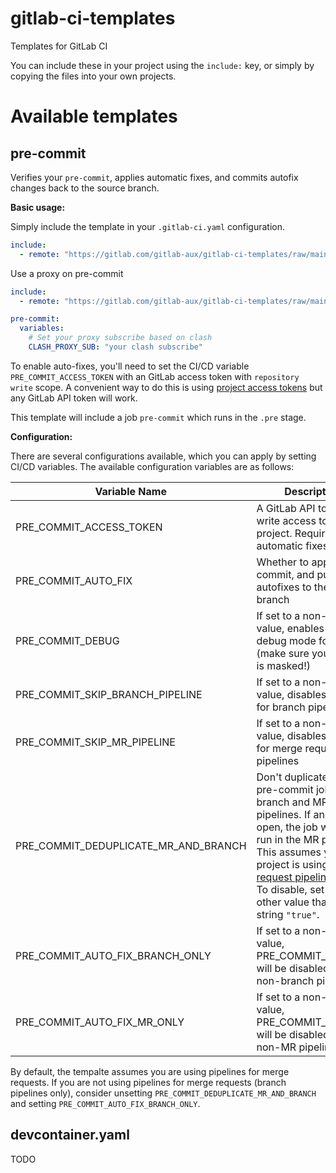 # gitlab-ci-templates

Templates for GitLab CI

You can include these in your project using the `include:` key, or simply by copying the files into your own projects.

# Available templates

## pre-commit

Verifies your `pre-commit`, applies automatic fixes, and commits autofix changes back to the source branch.

**Basic usage:**

Simply include the template in your `.gitlab-ci.yaml` configuration.
```yaml
include:
  - remote: "https://gitlab.com/gitlab-aux/gitlab-ci-templates/raw/main/templates/pre-commit.yaml"

```
Use a proxy on pre-commit
```yaml
include:
  - remote: "https://gitlab.com/gitlab-aux/gitlab-ci-templates/raw/main/templates/pre-commit-proxy.yaml"

pre-commit:
  variables:
    # Set your proxy subscribe based on clash
    CLASH_PROXY_SUB: "your clash subscribe"
```

To enable auto-fixes, you'll need to set the CI/CD variable `PRE_COMMIT_ACCESS_TOKEN` with an GitLab access token with `repository write` scope. A convenient way to do this is using [project access tokens](https://docs.gitlab.com/ee/user/project/settings/project_access_tokens.html) but any GitLab API token will work.


This template will include a job `pre-commit` which runs in the `.pre` stage. 

**Configuration:**

There are several configurations available, which you can apply by setting CI/CD variables. The available configuration variables are as follows:

| Variable Name                        | Description                                                                                                                                                                                                                                                                                                                 | Default |
|--------------------------------------|-----------------------------------------------------------------------------------------------------------------------------------------------------------------------------------------------------------------------------------------------------------------------------------------------------------------------------|---------|
| PRE_COMMIT_ACCESS_TOKEN              | A GitLab API token with write access to the project. Required for automatic fixes.                                                                                                                                                                                                                                          |         |
| PRE_COMMIT_AUTO_FIX                  | Whether to apply, commit, and push autofixes to the source branch                                                                                                                                                                                                                                                           | 1       |
| PRE_COMMIT_DEBUG                     | If set to a non-empty value, enables bash debug mode for the job (make sure your token is masked!)                                                                                                                                                                                                                          |         |
| PRE_COMMIT_SKIP_BRANCH_PIPELINE      | If set to a non-empty value, disables the job for branch pipelines                                                                                                                                                                                                                                                          |         |
| PRE_COMMIT_SKIP_MR_PIPELINE          | If set to a non-empty value, disables the job for merge request pipelines                                                                                                                                                                                                                                                   |         |
| PRE_COMMIT_DEDUPLICATE_MR_AND_BRANCH | Don't duplicate the pre-commit job on branch and MR pipelines. If an MR is open, the job will only run in the MR pipeline.<br>This assumes your project is using [Merge request pipelines](https://gitlab.com/ee/ci/pipelines/merge_request_pipelines.html)<br>To disable, set to any other value than the string `"true"`. | "true"  |
| PRE_COMMIT_AUTO_FIX_BRANCH_ONLY      | If set to a non-empty value, PRE_COMMIT_AUTOFIX will be disabled for non-branch pipelines.                                                                                                                                                                                                                                  |         |
| PRE_COMMIT_AUTO_FIX_MR_ONLY          | If set to a non-empty value, PRE_COMMIT_AUTOFIX will be disabled for non-MR pipelines.                                                                                                                                                                                                                                      |         |

By default, the tempalte assumes you are using pipelines for merge requests. If you are not using pipelines for merge requests (branch pipelines only), consider unsetting `PRE_COMMIT_DEDUPLICATE_MR_AND_BRANCH` and setting `PRE_COMMIT_AUTO_FIX_BRANCH_ONLY`.

## devcontainer.yaml

TODO
